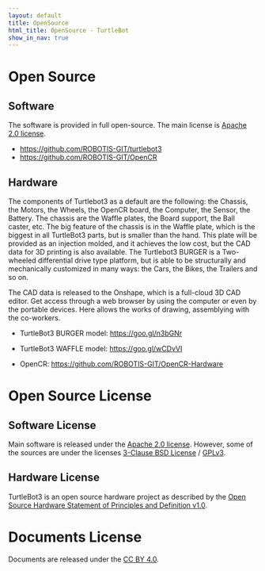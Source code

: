 ```yaml
---
layout: default
title: OpenSource
html_title: OpenSource - TurtleBot
show_in_nav: true
---
```


# Open Source

## Software

The software is provided in full open-source. The main license is [Apache 2.0 license](https://www.apache.org/licenses/LICENSE-2.0).

- https://github.com/ROBOTIS-GIT/turtlebot3
- https://github.com/ROBOTIS-GIT/OpenCR

## Hardware

The components of Turtlebot3 as a default are the following: the Chassis, the Motors, the Wheels, the OpenCR board, the Computer, the Sensor, the Battery. The chassis are the Waffle plates, the Board support, the Ball caster, etc. The big feature of the chassis is in the Waffle plate, which is the biggest in all TurtleBot3 parts, but is smaller than the hand. This plate will be provided as an injection molded, and it achieves the low cost, but the CAD data for 3D printing is also available. The Turtlebot3 BURGER is a Two-wheeled differential drive type platform, but is able to be structurally and mechanically customized in many ways: the Cars, the Bikes, the Trailers and so on.

The CAD data is released to the Onshape, which is a full-cloud 3D CAD editor. Get access through a web browser by using the computer or even by the portable devices. Here allows the works of drawing, assemblying with the co-workers.

- TurtleBot3 BURGER model: https://goo.gl/n3bGNr
- TurtleBot3 WAFFLE model: https://goo.gl/wCDvVI

- OpenCR: https://github.com/ROBOTIS-GIT/OpenCR-Hardware


# Open Source License

## Software License

Main software is released under the [Apache 2.0 license](https://www.apache.org/licenses/LICENSE-2.0). However, some of the sources are under the licenses [3-Clause BSD License](https://opensource.org/licenses/BSD-3-Clause) / [GPLv3](https://opensource.org/licenses/GPL-3.0).

## Hardware License

TurtleBot3 is an open source hardware project as described by the [Open Source Hardware Statement of Principles and Definition v1.0](http://freedomdefined.org/OSHW).


# Documents License

Documents are released under the [CC BY 4.0](https://creativecommons.org/licenses/by/4.0/).
